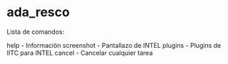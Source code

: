 # ada_resco

Lista de comandos:

help - Información
screenshot - Pantallazo de INTEL
plugins - Plugins de IITC para INTEL
cancel - Cancelar cualquier tarea